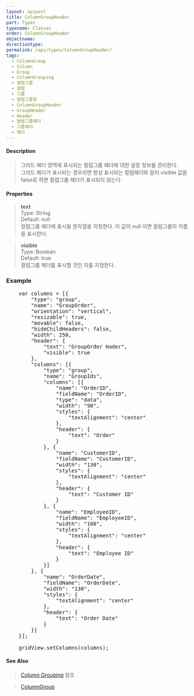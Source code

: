```yaml
---
layout: apipost
title: ColumnGroupHeader
part: Types
typename: Classes
order: ColumnGroupHeader
objectname: 
directiontype: 
permalink: /api/types/ColumnGroupHeader/
tags:
  - ColumnGroup
  - Column
  - Group
  - ColumnGrouping
  - 컬럼그룹
  - 컬럼
  - 그룹
  - 컬럼그룹핑
  - ColumnGroupHeader
  - GroupHeader
  - Header
  - 컬럼그룹헤더
  - 그룹헤더
  - 헤더
---
```


#### Description

> 그리드 헤더 영역에 표시되는 컬럼그룹 헤더에 대한 설정 정보를 관리한다.  
> 그리드 헤더가 표시되는 경우라면 항상 표시되는 컬럼헤더와 달리 visible 값을 false로 하면 컬럼그룹 헤더가 표시되지 않는다.

#### Properties

> **text**  
> Type: String   
> Default: null     
> 컬럼그룹 헤더에 표시될 문자열을 지정한다. 이 값이 null 이면  컬럼그룹의 이름을 표시한다.

> **visible**  
> Type: Boolean   
> Default: true     
> 컬럼그룹 헤더를 표시할 것인 지를 지정한다. 

### Example  

<pre class="prettyprint">
	var columns = [{
        "type": "group",
        "name": "GroupOrder",
        "orientation": "vertical",
        "resizable": true,
        "movable": false,
        "hideChildHeaders": false,
        "width": 250,
        "header": {
        	"text": "GroupOrder Hader",
            "visible": true
        },
        "columns": [{
            "type": "group",
            "name": "GroupIds",
            "columns": [{
                "name": "OrderID",
                "fieldName": "OrderID",
                "type": "data",
                "width": "90",
                "styles": {
                    "textAlignment": "center"
                },
                "header": {
                    "text": "Order"
                }
            }, {
                "name": "CustomerID",
                "fieldName": "CustomerID",
                "width": "130",
                "styles": {
                    "textAlignment": "center"
                },
                "header": {
                    "text": "Customer ID"
                }
            }, {
                "name": "EmployeeID",
                "fieldName": "EmployeeID",
                "width": "100",
                "styles": {
                    "textAlignment": "center"
                },
                "header": {
                    "text": "Employee ID"
                }
            }]
        }, {
            "name": "OrderDate",
            "fieldName": "OrderDate",
            "width": "130",
            "styles": {
                "textAlignment": "center"
            },
            "header": {
                "text": "Order Date"
            }
        }]
	}];
	
	gridView.setColumns(columns);
</pre>

#### See Also 

> [Column Grouping](http://demo.realgrid.net/Demo/ColumnGrouping) 참조  

> [ColumnGroup](/api/types/ColumnGroup)  


